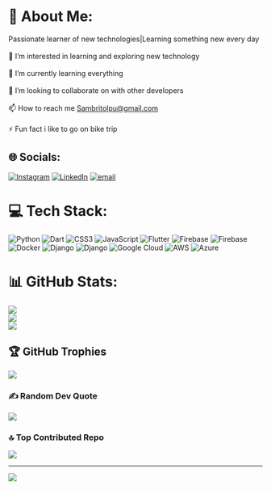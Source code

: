 # 💫 About Me:
Passionate learner of new technologies|Learning something new every day<br><br>👀 I’m interested in learning and exploring new technology<br><br>🌱 I’m currently learning everything<br><br>👯 I’m looking to collaborate on with other developers<br><br>📫 How to reach me Sambritolpu@gmail.com<br><br>⚡ Fun fact i like to go on bike trip


## 🌐 Socials:
[![Instagram](https://img.shields.io/badge/Instagram-%23E4405F.svg?logo=Instagram&logoColor=white)](https://instagram.com/sambrito) [![LinkedIn](https://img.shields.io/badge/LinkedIn-%230077B5.svg?logo=linkedin&logoColor=white)]([https://www.linkedin.com/in/sambrito-ghosh-6781ab327/]) [![email](https://img.shields.io/badge/Email-D14836?logo=gmail&logoColor=white)](mailto:sambritolpu@gmail.com) 

# 💻 Tech Stack:
![Python](https://img.shields.io/badge/python-3670A0?style=for-the-badge&logo=python&logoColor=ffdd54) ![Dart](https://img.shields.io/badge/dart-%230175C2.svg?style=for-the-badge&logo=dart&logoColor=white) ![CSS3](https://img.shields.io/badge/css3-%231572B6.svg?style=for-the-badge&logo=css3&logoColor=white) ![JavaScript](https://img.shields.io/badge/javascript-%23323330.svg?style=for-the-badge&logo=javascript&logoColor=%23F7DF1E) ![Flutter](https://img.shields.io/badge/Flutter-%2302569B.svg?style=for-the-badge&logo=Flutter&logoColor=white) ![Firebase](https://img.shields.io/badge/firebase-%23039BE5.svg?style=for-the-badge&logo=firebase) ![Firebase](https://img.shields.io/badge/firebase-a08021?style=for-the-badge&logo=firebase&logoColor=ffcd34) ![Docker](https://img.shields.io/badge/docker-%230db7ed.svg?style=for-the-badge&logo=docker&logoColor=white) ![Django](https://img.shields.io/badge/django-%23092E20.svg?style=for-the-badge&logo=django&logoColor=white) ![Django](https://img.shields.io/badge/django-%23092E20.svg?style=for-the-badge&logo=django&logoColor=white) ![Google Cloud](https://img.shields.io/badge/GoogleCloud-%234285F4.svg?style=for-the-badge&logo=google-cloud&logoColor=white) ![AWS](https://img.shields.io/badge/AWS-%23FF9900.svg?style=for-the-badge&logo=amazon-aws&logoColor=white) ![Azure](https://img.shields.io/badge/azure-%230072C6.svg?style=for-the-badge&logo=microsoftazure&logoColor=white)
# 📊 GitHub Stats:
![](https://github-readme-stats.vercel.app/api?username=Sambrito1234&theme=dark&hide_border=false&include_all_commits=false&count_private=false)<br/>
![](https://nirzak-streak-stats.vercel.app/?user=Sambrito1234&theme=dark&hide_border=false)<br/>
![](https://github-readme-stats.vercel.app/api/top-langs/?username=Sambrito1234&theme=dark&hide_border=false&include_all_commits=false&count_private=false&layout=compact)

## 🏆 GitHub Trophies
![](https://github-profile-trophy.vercel.app/?username=Sambrito1234&theme=radical&no-frame=false&no-bg=false&margin-w=4)

### ✍️ Random Dev Quote
![](https://quotes-github-readme.vercel.app/api?type=horizontal&theme=radical)

### 🔝 Top Contributed Repo
![](https://github-contributor-stats.vercel.app/api?username=Sambrito1234&limit=5&theme=dark&combine_all_yearly_contributions=true)

---
[![](https://visitcount.itsvg.in/api?id=Sambrito1234&icon=0&color=0)](https://visitcount.itsvg.in)

<!-- Proudly created with GPRM ( https://gprm.itsvg.in ) -->
